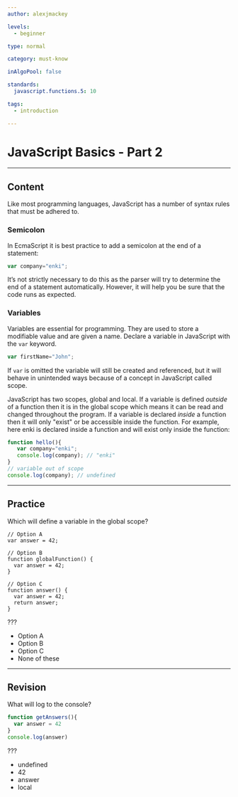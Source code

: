 ```yaml
---
author: alexjmackey

levels:
  - beginner

type: normal

category: must-know

inAlgoPool: false

standards:
  javascript.functions.5: 10

tags:
  - introduction

---
```

# JavaScript Basics - Part 2

---
## Content

Like most programming languages, JavaScript has a number of syntax rules that must be adhered to.

### Semicolon

In EcmaScript it is best practice to add a semicolon at the end of a statement:

```javascript
var company="enki";
```

It’s not strictly necessary to do this as the parser will try to determine the end of a statement automatically. However, it will help you be sure that the code runs as expected.

### Variables

Variables are essential for programming. They are used to store a modifiable value and are given a name. Declare a variable in JavaScript with the `var` keyword.

```javascript
var firstName="John";
```

If `var` is omitted the variable will still be created and referenced, but it will behave in unintended ways because of a concept in JavaScript called scope.

JavaScript has two scopes, global and local. If a variable is defined *outside* of a function then it is in the global scope which means it can be read and changed throughout the program. If a variable is declared *inside* a function then it will only "exist" or be accessible inside the function.  For example, here enki is declared inside a function and will exist only inside the function:

```javascript
function hello(){
   var company="enki";
   console.log(company); // "enki"
}
// variable out of scope
console.log(company); // undefined
```


---
## Practice

Which will define a variable in the global scope?

```
// Option A
var answer = 42;
```

```
// Option B
function globalFunction() {
  var answer = 42;
}
```

```
// Option C
function answer() {
  var answer = 42;
  return answer;
}
```


???

* Option A
* Option B
* Option C
* None of these

---
## Revision

What will log to the console?

```javascript
function getAnswers(){
  var answer = 42
}
console.log(answer)
```

???

* undefined
* 42
* answer
* local
